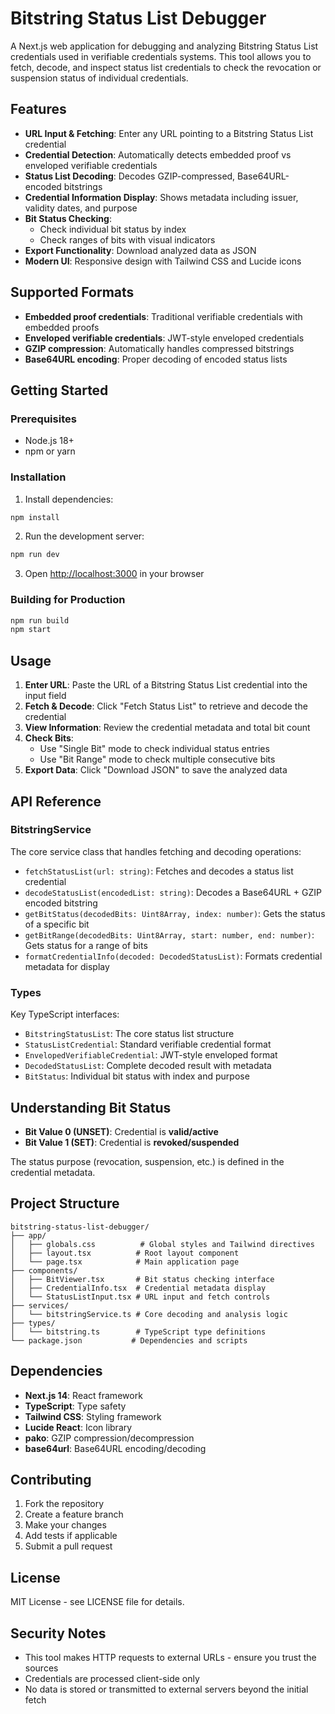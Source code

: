 # Bitstring Status List Debugger

A Next.js web application for debugging and analyzing Bitstring Status List credentials used in verifiable credentials systems. This tool allows you to fetch, decode, and inspect status list credentials to check the revocation or suspension status of individual credentials.

## Features

- **URL Input & Fetching**: Enter any URL pointing to a Bitstring Status List credential
- **Credential Detection**: Automatically detects embedded proof vs enveloped verifiable credentials
- **Status List Decoding**: Decodes GZIP-compressed, Base64URL-encoded bitstrings
- **Credential Information Display**: Shows metadata including issuer, validity dates, and purpose
- **Bit Status Checking**:
  - Check individual bit status by index
  - Check ranges of bits with visual indicators
- **Export Functionality**: Download analyzed data as JSON
- **Modern UI**: Responsive design with Tailwind CSS and Lucide icons

## Supported Formats

- **Embedded proof credentials**: Traditional verifiable credentials with embedded proofs
- **Enveloped verifiable credentials**: JWT-style enveloped credentials
- **GZIP compression**: Automatically handles compressed bitstrings
- **Base64URL encoding**: Proper decoding of encoded status lists

## Getting Started

### Prerequisites

- Node.js 18+
- npm or yarn

### Installation

1. Install dependencies:

```bash
npm install
```

2. Run the development server:

```bash
npm run dev
```

3. Open [http://localhost:3000](http://localhost:3000) in your browser

### Building for Production

```bash
npm run build
npm start
```

## Usage

1. **Enter URL**: Paste the URL of a Bitstring Status List credential into the input field
2. **Fetch & Decode**: Click "Fetch Status List" to retrieve and decode the credential
3. **View Information**: Review the credential metadata and total bit count
4. **Check Bits**:
   - Use "Single Bit" mode to check individual status entries
   - Use "Bit Range" mode to check multiple consecutive bits
5. **Export Data**: Click "Download JSON" to save the analyzed data

## API Reference

### BitstringService

The core service class that handles fetching and decoding operations:

- `fetchStatusList(url: string)`: Fetches and decodes a status list credential
- `decodeStatusList(encodedList: string)`: Decodes a Base64URL + GZIP encoded bitstring
- `getBitStatus(decodedBits: Uint8Array, index: number)`: Gets the status of a specific bit
- `getBitRange(decodedBits: Uint8Array, start: number, end: number)`: Gets status for a range of bits
- `formatCredentialInfo(decoded: DecodedStatusList)`: Formats credential metadata for display

### Types

Key TypeScript interfaces:

- `BitstringStatusList`: The core status list structure
- `StatusListCredential`: Standard verifiable credential format
- `EnvelopedVerifiableCredential`: JWT-style enveloped format
- `DecodedStatusList`: Complete decoded result with metadata
- `BitStatus`: Individual bit status with index and purpose

## Understanding Bit Status

- **Bit Value 0 (UNSET)**: Credential is **valid/active**
- **Bit Value 1 (SET)**: Credential is **revoked/suspended**

The status purpose (revocation, suspension, etc.) is defined in the credential metadata.

## Project Structure

```
bitstring-status-list-debugger/
├── app/
│   ├── globals.css          # Global styles and Tailwind directives
│   ├── layout.tsx          # Root layout component
│   └── page.tsx            # Main application page
├── components/
│   ├── BitViewer.tsx       # Bit status checking interface
│   ├── CredentialInfo.tsx  # Credential metadata display
│   └── StatusListInput.tsx # URL input and fetch controls
├── services/
│   └── bitstringService.ts # Core decoding and analysis logic
├── types/
│   └── bitstring.ts        # TypeScript type definitions
└── package.json           # Dependencies and scripts
```

## Dependencies

- **Next.js 14**: React framework
- **TypeScript**: Type safety
- **Tailwind CSS**: Styling framework
- **Lucide React**: Icon library
- **pako**: GZIP compression/decompression
- **base64url**: Base64URL encoding/decoding

## Contributing

1. Fork the repository
2. Create a feature branch
3. Make your changes
4. Add tests if applicable
5. Submit a pull request

## License

MIT License - see LICENSE file for details.

## Security Notes

- This tool makes HTTP requests to external URLs - ensure you trust the sources
- Credentials are processed client-side only
- No data is stored or transmitted to external servers beyond the initial fetch
